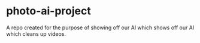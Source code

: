 # photo-ai-project
A repo created for the purpose of showing off our AI which shows off our AI which cleans up videos.
